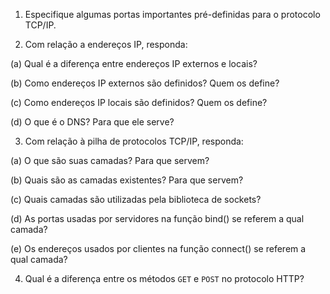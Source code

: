 1. Especifique algumas portas importantes pré-definidas para o protocolo TCP/IP.



2. Com relação a endereços IP, responda:

(a) Qual é a diferença entre endereços IP externos e locais?

(b) Como endereços IP externos são definidos? Quem os define?

(c) Como endereços IP locais são definidos? Quem os define?

(d) O que é o DNS? Para que ele serve?

3. Com relação à pilha de protocolos TCP/IP, responda:

(a) O que são suas camadas? Para que servem?

(b) Quais são as camadas existentes? Para que servem?

(c) Quais camadas são utilizadas pela biblioteca de sockets?

(d) As portas usadas por servidores na função bind() se referem a qual camada?

(e) Os endereços usados por clientes na função connect() se referem a qual camada?

4. Qual é a diferença entre os métodos `GET` e `POST` no protocolo HTTP?

